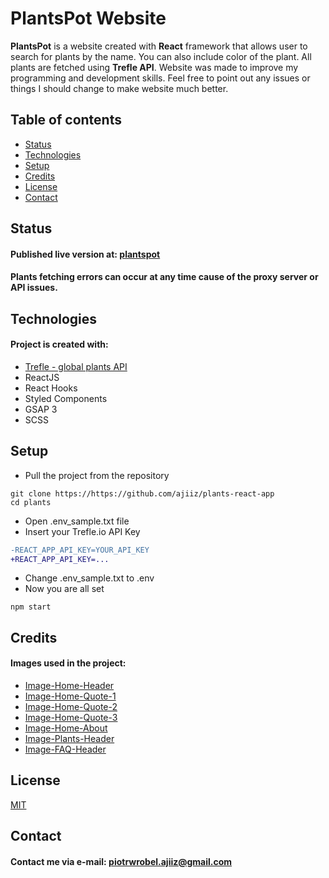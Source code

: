 # PlantsPot Website

**PlantsPot** is a website created with **React** framework that allows user to search for plants by the name.
You can also include color of the plant.
All plants are fetched using **Trefle API**.
Website was made to improve my programming and development skills. Feel free to point out any issues or things I should change to make website much better.
## Table of contents
* [Status](#status)
* [Technologies](#technologies)
* [Setup](#setup)
* [Credits](#credits)
* [License](#license)
* [Contact](#contact)

## Status
#### Published live version at: [plantspot](https://plantspot.netlify.app)
#### Plants fetching errors can occur at any time cause of the proxy server or API issues.

## Technologies
#### Project is created with:
* [Trefle - global plants API](https://trefle.io/)
* ReactJS
* React Hooks
* Styled Components
* GSAP 3
* SCSS

## Setup
* Pull the project from the repository
```
git clone https://https://github.com/ajiiz/plants-react-app
cd plants
```
* Open .env_sample.txt file
* Insert your Trefle.io API Key
```diff
-REACT_APP_API_KEY=YOUR_API_KEY
+REACT_APP_API_KEY=...
```
* Change .env_sample.txt to .env
* Now you are all set
```
npm start
```
## Credits
#### Images used in the project:
* [Image-Home-Header](https://www.freepik.com/premium-photo/top-view-realistic-leaves-corners_5711083.htm#page=5&query=Plants&position=11)
* [Image-Home-Quote-1](https://unsplash.com/photos/Ws92xzbSris)
* [Image-Home-Quote-2](https://unsplash.com/photos/eA2z1JSzZFI)
* [Image-Home-Quote-3](https://unsplash.com/photos/bmM_IdLd1SA)
* [Image-Home-About](https://unsplash.com/photos/D5c_XKM2tkE)
* [Image-Plants-Header](https://unsplash.com/photos/RXT63r42ehg)
* [Image-FAQ-Header](https://unsplash.com/photos/WS5yjFjycNY)
## License
[MIT](https://choosealicense.com/licenses/mit/)

## Contact
#### Contact me via e-mail: piotrwrobel.ajiiz@gmail.com
